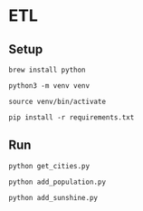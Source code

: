 # ETL

## Setup

```
brew install python
```

```
python3 -m venv venv
```

```
source venv/bin/activate
```

```
pip install -r requirements.txt
```

## Run

```
python get_cities.py
```

```
python add_population.py
```

```
python add_sunshine.py
```
